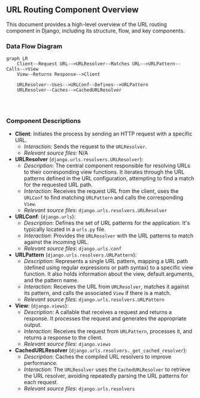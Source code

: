## URL Routing Component Overview

This document provides a high-level overview of the URL routing component in Django, including its structure, flow, and key components.

### Data Flow Diagram

```mermaid
graph LR
    Client--Request URL-->URLResolver--Matches URL-->URLPattern--Calls-->View
    View--Returns Response-->Client

    URLResolver--Uses-->URLConf--Defines-->URLPattern
    URLResolver--Caches-->CachedURLResolver




```

### Component Descriptions

*   **Client**: Initiates the process by sending an HTTP request with a specific URL.
    *   *Interaction*: Sends the request to the `URLResolver`.
    *   *Relevant source files*: N/A
*   **URLResolver** (`django.urls.resolvers.URLResolver`):
    *   *Description*: The central component responsible for resolving URLs to their corresponding view functions. It iterates through the URL patterns defined in the URL configuration, attempting to find a match for the requested URL path.
    *   *Interaction*: Receives the request URL from the client, uses the `URLConf` to find matching `URLPattern` and calls the corresponding `View`.
    *   *Relevant source files*: `django.urls.resolvers.URLResolver`
*   **URLConf**: (`django.urls`):
    *   *Description*: Defines the set of URL patterns for the application. It's typically located in a `urls.py` file.
    *   *Interaction*: Provides the `URLResolver` with the URL patterns to match against the incoming URL.
    *   *Relevant source files*: `django.urls.conf`
*   **URLPattern** (`django.urls.resolvers.URLPattern`):
    *   *Description*: Represents a single URL pattern, mapping a URL path (defined using regular expressions or path syntax) to a specific view function. It also holds information about the view, default arguments, and the pattern name.
    *   *Interaction*: Receives the URL from `URLResolver`, matches it against its pattern, and calls the associated `View` if there is a match.
    *   *Relevant source files*: `django.urls.resolvers.URLPattern`
*   **View**: (`django.views`):
    *   *Description*: A callable that receives a request and returns a response. It processes the request and generates the appropriate output.
    *   *Interaction*: Receives the request from `URLPattern`, processes it, and returns a response to the client.
    *   *Relevant source files*: `django.views`
*   **CachedURLResolver** (`django.urls.resolvers._get_cached_resolver`):
    *   *Description*: Caches the compiled URL resolvers to improve performance.
    *   *Interaction*: The `URLResolver` uses the `CachedURLResolver` to retrieve the URL resolver, avoiding repeatedly parsing the URL patterns for each request.
    *   *Relevant source files*: `django.urls.resolvers`
